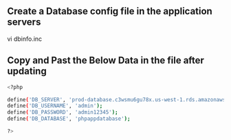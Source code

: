 ## Create a Database config file in the application servers 
vi dbinfo.inc

## Copy and Past the Below Data in the file after updating
```bash
<?php

define('DB_SERVER', 'prod-database.c3wsmu6gu78x.us-west-1.rds.amazonaws.com');
define('DB_USERNAME', 'admin');
define('DB_PASSWORD', 'admin12345');
define('DB_DATABASE', 'phpappdatabase');

?>
```
